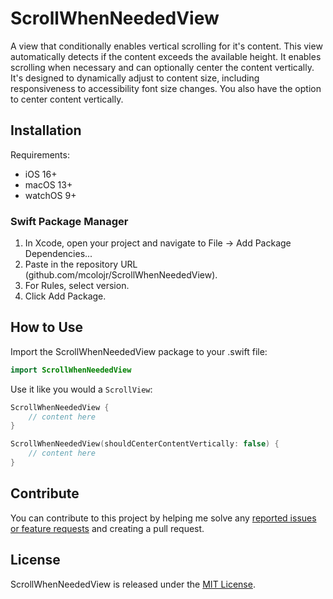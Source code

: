 # ScrollWhenNeededView
A view that conditionally enables vertical scrolling for it's content.  This view automatically detects if the content exceeds the available height. It enables scrolling when necessary and can optionally center the content vertically. It's designed to dynamically adjust to content size, including responsiveness to accessibility font size changes. You also have the option to center content vertically.

## Installation
Requirements:

- iOS 16+
- macOS 13+
- watchOS 9+

### Swift Package Manager
1. In Xcode, open your project and navigate to File → Add Package Dependencies...
2. Paste in the repository URL (github.com/mcolojr/ScrollWhenNeededView).
3. For Rules, select version.
4. Click Add Package.

## How to Use
Import the ScrollWhenNeededView package to your .swift file:
```swift
import ScrollWhenNeededView
```

Use it like you would a `ScrollView`:
```swift
ScrollWhenNeededView {
    // content here
}

ScrollWhenNeededView(shouldCenterContentVertically: false) {
    // content here
}
```

## Contribute
You can contribute to this project by helping me solve any [reported issues or feature requests](https://github.com/mcolojr/ScrollWhenNeededView/issues) and creating a pull request.

## License
ScrollWhenNeededView is released under the [MIT License](https://github.com/mcolojr/ScrollWhenNeededView/blob/main/LICENSE).
